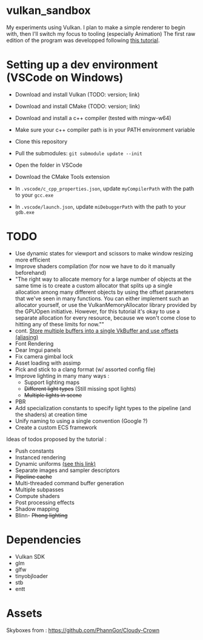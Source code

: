 # vulkan_sandbox

My experiments using Vulkan. I plan to make a simple renderer to begin with, then I'll switch my focus to tooling (especially Animation)
The first raw edition of the program was developped following [this tutorial](https://vulkan-tutorial.com/).

# Setting up a dev environment (VSCode on Windows)
 - Download and install Vulkan (TODO: version; link)
 - Download and install CMake (TODO: version; link)
 - Download and install a c++ compiler (tested with mingw-w64)
 - Make sure your c++ compiler path is in your PATH environment variable
 
 - Clone this repository
 - Pull the submodules: `git submodule update --init`
 - Open the folder in VSCode
 - Download the CMake Tools extension
 - In `.vscode/c_cpp_properties.json`, update `myCompilerPath` with the path to your `gcc.exe`
 - In `.vscode/launch.json`, update `miDebuggerPath` with the path to your `gdb.exe`
 

# TODO
 - Use dynamic states for viewport and scissors to make window resizing more efficient
 - Improve shaders compilation (for now we have to do it manually beforehand)
 - "The right way to allocate memory for a large number of objects at the same time is to create a custom allocator that splits up a single allocation among many different objects by using the offset parameters that we've seen in many functions. You can either implement such an allocator yourself, or use the VulkanMemoryAllocator library provided by the GPUOpen initiative. However, for this tutorial it's okay to use a separate allocation for every resource, because we won't come close to hitting any of these limits for now.""
 - cont. [Store multiple buffers into a single VkBuffer and use offsets (aliasing)](https://developer.nvidia.com/vulkan-memory-management)
 - Font Rendering
 - Dear Imgui panels
 - Fix camera gimbal lock
 - Asset loading with assimp
 - Pick and stick to a clang format (w/ assorted config file)
 - Improve lighting in many many ways : 
    - Support lighting maps
    - ~~Different light types~~ (Still missing spot lights)
    - ~~Multiple lights in scene~~
 - PBR
 - Add specialization constants to specify light types to the pipeline (and the shaders) at creation time
 - Unify naming to using a single convention (Google ?)
 - Create a custom ECS framework

Ideas of todos proposed by the tutorial :

 - Push constants
 - Instanced rendering
 - Dynamic uniforms [(see this link)](https://github.com/SaschaWillems/Vulkan/tree/master/examples/dynamicuniformbuffer)
 - Separate images and sampler descriptors
 - ~~Pipeline cache~~
 - Multi-threaded command buffer generation
 - Multiple subpasses
 - Compute shaders
 - Post processing effects
 - Shadow mapping
 - Blinn- ~~Phong lighting~~

# Dependencies
 - Vulkan SDK
 - glm
 - glfw
 - tinyobjloader
 - stb
 - entt

# Assets
Skyboxes from : https://github.com/PhannGor/Cloudy-Crown